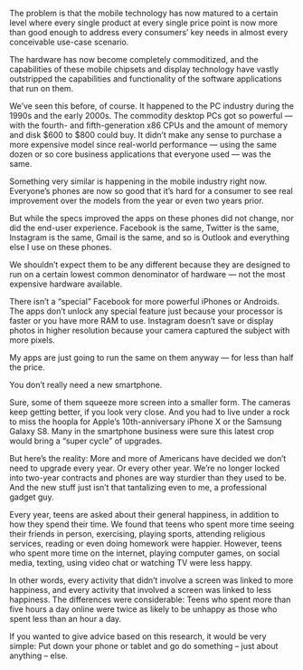 




The problem is that the mobile technology has now matured to a certain level where every single product at every single price point is now more than good enough to address every consumers’ key needs in almost every conceivable use-case scenario.

The hardware has now become completely commoditized, and the capabilities of these mobile chipsets and display technology have vastly outstripped the capabilities and functionality of the software applications that run on them.

We’ve seen this before, of course. It happened to the PC industry during the 1990s and the early 2000s. The commodity desktop PCs got so powerful — with the fourth- and fifth-generation x86 CPUs and the amount of memory and disk $600 to $800 could buy. It didn’t make any sense to purchase a more expensive model since real-world performance — using the same dozen or so core business applications that everyone used — was the same.

Something very similar is happening in the mobile industry right now. Everyone’s phones are now so good that it’s hard for a consumer to see real improvement over the models from the year or even two years prior.

But while the specs improved the apps on these phones did not change, nor did the end-user experience. Facebook is the same, Twitter is the same, Instagram is the same, Gmail is the same, and so is Outlook and everything else I use on these phones.

We shouldn’t expect them to be any different because they are designed to run on a certain lowest common denominator of hardware — not the most expensive hardware available.

There isn’t a “special” Facebook for more powerful iPhones or Androids. The apps don’t unlock any special feature just because your processor is faster or you have more RAM to use. Instagram doesn’t save or display photos in higher resolution because your camera captured the subject with more pixels.

My apps are just going to run the same on them anyway — for less than half the price.


You don’t really need a new smartphone.

Sure, some of them squeeze more screen into a smaller form. The cameras keep getting better, if you look very close. And you had to live under a rock to miss the hoopla for Apple’s 10th-anniversary iPhone X or the Samsung Galaxy S8. Many in the smartphone business were sure this latest crop would bring a “super cycle” of upgrades.

But here’s the reality: More and more of Americans have decided we don’t need to upgrade every year. Or every other year. We’re no longer locked into two-year contracts and phones are way sturdier than they used to be. And the new stuff just isn’t that tantalizing even to me, a professional gadget guy.



Every year, teens are asked about their general happiness, in addition to how they spend their time. We found that teens who spent more time seeing their friends in person, exercising, playing sports, attending religious services, reading or even doing homework were happier. However, teens who spent more time on the internet, playing computer games, on social media, texting, using video chat or watching TV were less happy.

In other words, every activity that didn’t involve a screen was linked to more happiness, and every activity that involved a screen was linked to less happiness. The differences were considerable: Teens who spent more than five hours a day online were twice as likely to be unhappy as those who spent less than an hour a day.

If you wanted to give advice based on this research, it would be very simple: Put down your phone or tablet and go do something – just about anything – else.

